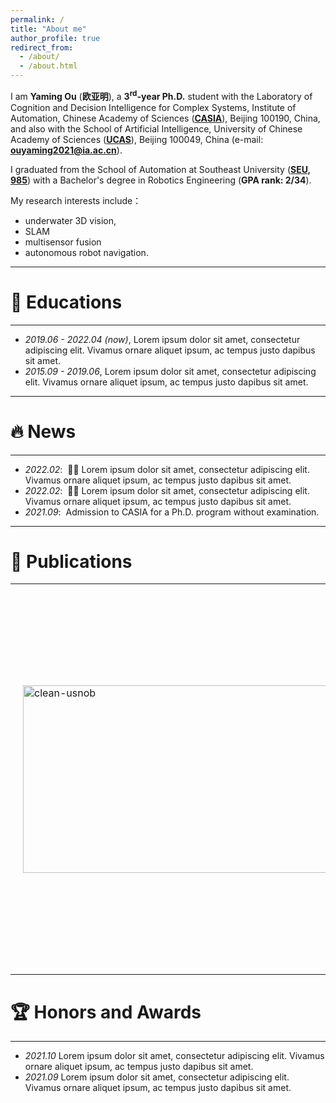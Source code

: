 ```yaml
---
permalink: /
title: "About me"
author_profile: true
redirect_from: 
  - /about/
  - /about.html
---
```


I am **Yaming Ou** (**欧亚明**), a **3<sup>rd</sup>-year Ph.D.** student with the Laboratory of Cognition and Decision Intelligence for Complex Systems, Institute of Automation, Chinese Academy of Sciences (**[CASIA](http://www.ia.cas.cn/)**), Beijing 100190, China, and also with the School of Artificial Intelligence, University of Chinese Academy of Sciences (**[UCAS](https://www.ucas.edu.cn/)**), Beijing 100049, China (e-mail: **ouyaming2021@ia.ac.cn**). 

I graduated from the School of Automation at Southeast University (**[SEU, 985](https://www.seu.edu.cn/)**) with a Bachelor's degree in Robotics Engineering (**GPA rank: 2/34**).

My research interests include：
- underwater 3D vision,
- SLAM
- multisensor fusion
- autonomous robot navigation.

---
# 📖 Educations
---
- *2019.06 - 2022.04 (now)*, Lorem ipsum dolor sit amet, consectetur adipiscing elit. Vivamus ornare aliquet ipsum, ac tempus justo dapibus sit amet. 
- *2015.09 - 2019.06*, Lorem ipsum dolor sit amet, consectetur adipiscing elit. Vivamus ornare aliquet ipsum, ac tempus justo dapibus sit amet. 

---
# 🔥 News
---
- *2022.02*: &nbsp;🎉🎉 Lorem ipsum dolor sit amet, consectetur adipiscing elit. Vivamus ornare aliquet ipsum, ac tempus justo dapibus sit amet. 
- *2022.02*: &nbsp;🎉🎉 Lorem ipsum dolor sit amet, consectetur adipiscing elit. Vivamus ornare aliquet ipsum, ac tempus justo dapibus sit amet.
- *2021.09*: &nbsp;Admission to CASIA for a Ph.D. program without examination.

---
# 📝 Publications 
---
<!--<div class='paper-box'><div class='paper-box-image'><div><div class="badge">NeurIPS 2019</div><img src='../images/500x300.png' alt="sym" width="50%"></div></div>
<div class='paper-box-text' markdown="1">

[FastSpeech: Fast, Robust and Controllable Text to Speech](https://papers.nips.cc/paper/8580-fastspeech-fast-robust-and-controllable-text-to-speech.pdf) \\
**Yi Ren**, Yangjun Ruan, Xu Tan, Tao Qin, Sheng Zhao, Zhou Zhao, Tie-Yan Liu

</div>
</div>
-->
<table style="width:100%;border:0px;border-spacing:0px;border-collapse:separate;margin-right:auto;margin-left:auto;"><tbody></tbody>
  <tr>
    <td style="padding:20px;width:30%;vertical-align:middle">
      <img src="../images/500x300.png" alt="clean-usnob" width="500" height="300">
    </td>
    <td style="padding:20px;width:70%;vertical-align:middle">
      <a href="https://arxiv.org/abs/2303.11846" target="_blank">
        <papertitle>Dynamic models for Planar Peristaltic Locomotion of a Metameric Earthworm-like Robot</papertitle>
      </a>
      <br>
      Qinyan Zhou,
      Hongbin Fang,
      <strong>Zhihai Bi</strong>,
      Jian Xu
      <br>
      <em> 	arXiv:2303.11846 </em>, 2023
      <br>
      <!-- <a href="https://ieeexplore.ieee.org/abstract/document/10011960/" target="_blank">paper</a> -->
      <p>The proposed model represents a significant advancement in the field of metameric robotics and has the potential to enhance the performance 
         of earthworm-like robots in a variety of challenging environments.</p>
    </td>
  </tr>
</tbody></table>

---
# 🏆 Honors and Awards
---
- *2021.10* Lorem ipsum dolor sit amet, consectetur adipiscing elit. Vivamus ornare aliquet ipsum, ac tempus justo dapibus sit amet. 
- *2021.09* Lorem ipsum dolor sit amet, consectetur adipiscing elit. Vivamus ornare aliquet ipsum, ac tempus justo dapibus sit amet. 
